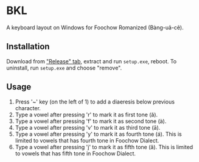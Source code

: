 # BKL
A keyboard layout on Windows for Foochow Romanized (Bàng-uâ-cê).

## Installation
Download from ["Release" tab](https://github.com/stultusverus/BKL/releases), extract and run `setup.exe`, reboot.
To uninstall, run `setup.exe` and choose "remove".

## Usage
1. Press '~' key (on the left of 1) to add a diaeresis below previous character.
2. Type a vowel after pressing 'r' to mark it as first tone (ă).
3. Type a vowel after pressing 'f' to mark it as second tone (à).
4. Type a vowel after pressing 'v' to mark it as third tone (ā).
5. Type a vowel after pressing 'y' to mark it as fourth tone (á). This is limited to vowels that has fourth tone in Foochow Dialect.
6. Type a vowel after pressing 'j' to mark it as fifth tone (â). This is limited to vowels that has fifth tone in Foochow Dialect.

